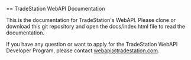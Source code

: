 == TradeStation WebAPI Documentation

This is the documentation for TradeStation's WebAPI. Please clone or download this git repository and open the docs/index.html file to read the documentation.

If you have any question or want to apply for the TradeStation WebAPI Developer Program, please contact [webapi@tradestation.com](webapi@tradestation.com').